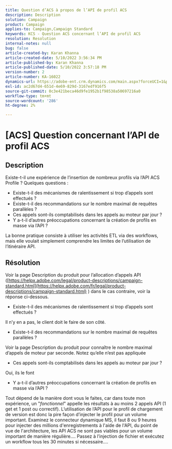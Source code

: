 ```yaml
---
title: Question d’ACS à propos de l’API de profil ACS
description: Description
solution: Campaign
product: Campaign
applies-to: Campaign,Campaign Standard
keywords: KCS - Question ACS concernant l’API de profil ACS
resolution: Resolution
internal-notes: null
bug: false
article-created-by: Karan Khanna
article-created-date: 5/10/2022 3:56:34 PM
article-published-by: Karan Khanna
article-published-date: 5/10/2022 3:57:18 PM
version-number: 2
article-number: KA-16022
dynamics-url: https://adobe-ent.crm.dynamics.com/main.aspx?forceUCI=1&pagetype=entityrecord&etn=knowledgearticle&id=6cac85be-79d0-ec11-a7b5-00224809c556
exl-id: ac2d67d4-651d-4e69-829d-3167edf916f5
source-git-commit: 0c3e421beca46d9fe1952b1f98538a50697216a0
workflow-type: tm+mt
source-wordcount: '286'
ht-degree: 2%

---
```


# [ACS] Question concernant l’API de profil ACS

## Description


Existe-t-il une expérience de l’insertion de nombreux profils via l’API ACS Profile ? Quelques questions :

- Existe-t-il des mécanismes de ralentissement si trop d’appels sont effectués ?
- Existe-t-il des recommandations sur le nombre maximal de requêtes parallèles ?
- Ces appels sont-ils comptabilisés dans les appels au moteur par jour ?
- Y a-t-il d’autres préoccupations concernant la création de profils en masse via l’API ?


La bonne pratique consiste à utiliser les activités ETL via des workflows, mais elle voulait simplement comprendre les limites de l’utilisation de l’itinéraire API.


## Résolution


Voir la page Description du produit pour l’allocation d’appels API ([https://helpx.adobe.com/legal/product-descriptions/campaign-standard.html](https://helpx.adobe.com/fr/legal/product-descriptions/campaign-standard.html) ) dans le cas contraire, voir la réponse ci-dessous.



- Existe-t-il des mécanismes de ralentissement si trop d’appels sont effectués ?


Il n’y en a pas, le client doit le faire de son côté.

- Existe-t-il des recommandations sur le nombre maximal de requêtes parallèles ?


Voir la page Description du produit pour connaître le nombre maximal d’appels de moteur par seconde. Notez qu’elle n’est pas appliquée

- Ces appels sont-ils comptabilisés dans les appels au moteur par jour ?


Oui, ils le font

- Y a-t-il d’autres préoccupations concernant la création de profils en masse via l’API ?


Tout dépend de la manière dont vous le faites, car dans toute mon expérience, un &quot;*fonctionnel*&quot; appelle les résultats à au moins 2 appels API (1 get et 1 post ou correctif). L’utilisation de l’API pour le profil de chargement de version est donc la pire façon d’injecter le profil pour un volume important. Examinez le connecteur dynamique MS, il faut 8 ou 9 heures pour injecter des millions d&#39;enregistrements à l&#39;aide de l&#39;API, du point de vue de l&#39;architecture, les API ACS ne sont pas viables pour un volume important de manière régulière.... Passez à l’injection de fichier et exécutez un workflow tous les 30 minutes si nécessaire....
